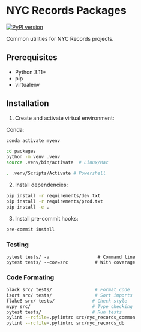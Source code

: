 # NYC Records Packages

[![PyPI version](https://badge.fury.io/py/nyc-records-common.svg)](https://pypi.org/project/nyc-records-common/)

Common utilities for NYC Records projects.

## Prerequisites
- Python 3.11+
- pip
- virtualenv

## Installation

1. Create and activate virtual environment:

Conda:
```bash
conda activate myenv
```

```bash
cd packages
python -m venv .venv
source .venv/bin/activate  # Linux/Mac

. .venv/Scripts/Activate # Powershell
```

2. Install dependencies:
```bash
pip install -r requirements/dev.txt
pip install -r requirements/prod.txt
pip install -e .
```

3. Install pre-commit hooks:
```bash
pre-commit install
```

### Testing
```
pytest tests/ -v                  # Command line
pytest tests/ --cov=src          # With coverage
```

### Code Formating
```bash
black src/ tests/                # Format code
isort src/ tests/                # Sort imports
flake8 src/ tests/              # Check style
mypy src/                       # Type checking
pytest tests/                   # Run tests
pylint --rcfile=.pylintrc src/nyc_records_common
pylint --rcfile=.pylintrc src/nyc_records_db
```
